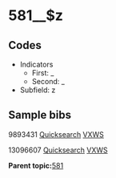 # 581\_\_$z

## Codes

-   Indicators
    -   First: \_
    -   Second: \_
-   Subfield: z

## Sample bibs

9893431 [Quicksearch](https://search.library.yale.edu/catalog/9893431) [VXWS](http://prodorbis.library.yale.edu:7014/vxws/GetHoldingsService?bibId=9893431)

13096607 [Quicksearch](https://search.library.yale.edu/catalog/13096607) [VXWS](http://prodorbis.library.yale.edu:7014/vxws/GetHoldingsService?bibId=13096607)

**Parent topic:**[581](../../tags/581/581.md)

